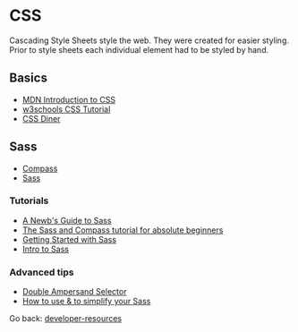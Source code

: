 # CSS

Cascading Style Sheets style the web.  They were created for easier styling.  Prior to style sheets each individual element had to be styled by hand.

## Basics
+ [MDN Introduction to CSS](https://developer.mozilla.org/en-US/docs/Learn/CSS/Introduction_to_CSS)
+ [w3schools CSS Tutorial](https://www.w3schools.com/css/default.asp)
+ [CSS Diner](http://flukeout.github.io/)

## Sass
+ [Compass](http://compass-style.org/install/)
+ [Sass](http://sass-lang.com/)

### Tutorials
+ [A Newb's Guide to Sass](http://unmatchedstyle.com/news/a-newbs-guide-to-syntactically-awesome-stylesheets-sass-part-1.php)
+ [The Sass and Compass tutorial for absolute beginners](http://www.zingdesign.com/the-sass-and-compass-tutorial-for-absolute-beginners/)
+ [Getting Started with Sass](https://scotch.io/tutorials/getting-started-with-sass)
+ [Intro to Sass](https://codepen.io/sasstantrum/post/intro-to-sass)

### Advanced tips
+ [Double Ampersand Selector](http://blog.teamtreehouse.com/sass-tip-double-ampersand-selector)
+ [How to use & to simplify your Sass](https://seesparkbox.com/foundry/how_to_use_ampersands_to_simplifiy_your_sass)

Go back: [developer-resources](../README.md)